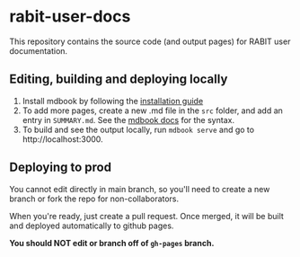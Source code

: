 # rabit-user-docs

This repository contains the source code (and output pages) for RABIT user documentation.

## Editing, building and deploying locally

1. Install mdbook by following the [installation guide](https://rust-lang.github.io/mdBook/guide/installation.html)
2. To add more pages, create a new .md file in the `src` folder, and add an entry in `SUMMARY.md`. See the [mdbook docs](https://rust-lang.github.io/mdBook/format/summary.html) for the syntax.
3. To build and see the output locally, run `mdbook serve` and go to http://localhost:3000.


## Deploying to prod

You cannot edit directly in main branch, so you'll need to create a new branch or fork the repo for non-collaborators.

When you're ready, just create a pull request. Once merged, it will be built and deployed automatically to github pages.

**You should NOT edit or branch off of `gh-pages` branch.**